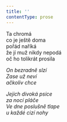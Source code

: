 ```yaml
---
title: ''
contentType: prose
---
```


  

Ta chromá  
co je ještě doma  
pořád naříká  
že jí muž nikdy nepodá  
oč ho tolikrát prosila

_On bezradně slzí  
Zase už neví  
ačkoliv chce_

_Jejich divoká psice  
za nocí pláče  
Ve dne poslušně tlape  
u každé cizí nohy_

